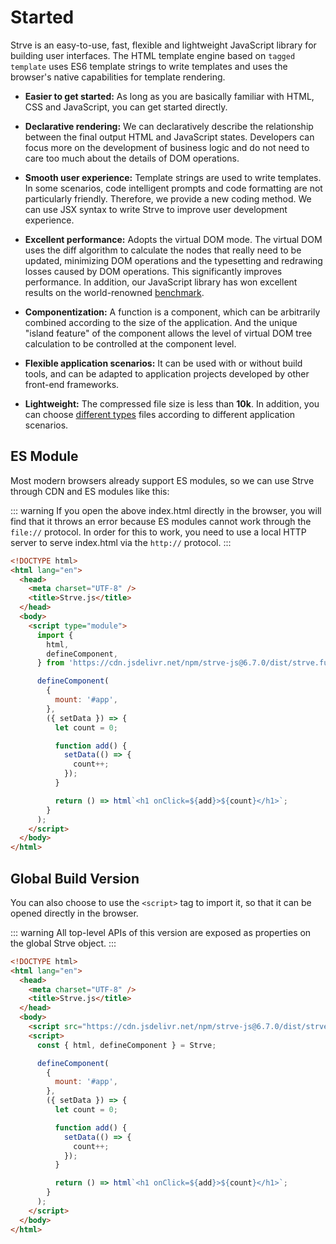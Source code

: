 # Started

Strve is an easy-to-use, fast, flexible and lightweight JavaScript library for building user interfaces. The HTML template engine based on `tagged template` uses ES6 template strings to write templates and uses the browser's native capabilities for template rendering.

- **Easier to get started:** As long as you are basically familiar with HTML, CSS and JavaScript, you can get started directly.

- **Declarative rendering:** We can declaratively describe the relationship between the final output HTML and JavaScript states. Developers can focus more on the development of business logic and do not need to care too much about the details of DOM operations.

- **Smooth user experience:** Template strings are used to write templates. In some scenarios, code intelligent prompts and code formatting are not particularly friendly. Therefore, we provide a new coding method. We can use JSX syntax to write Strve to improve user development experience.

- **Excellent performance:** Adopts the virtual DOM mode. The virtual DOM uses the diff algorithm to calculate the nodes that really need to be updated, minimizing DOM operations and the typesetting and redrawing losses caused by DOM operations. This significantly improves performance. In addition, our JavaScript library has won excellent results on the world-renowned [benchmark](https://github.com/krausest/js-framework-benchmark).

- **Componentization:** A function is a component, which can be arbitrarily combined according to the size of the application. And the unique "island feature" of the component allows the level of virtual DOM tree calculation to be controlled at the component level.

- **Flexible application scenarios:** It can be used with or without build tools, and can be adapted to application projects developed by other front-end frameworks.

- **Lightweight:** The compressed file size is less than **10k**. In addition, you can choose [different types](https://www.jsdelivr.com/package/npm/strve-js?tab=files&path=dist) files according to different application scenarios.

## ES Module

Most modern browsers already support ES modules, so we can use Strve through CDN and ES modules like this:

::: warning
If you open the above index.html directly in the browser, you will find that it throws an error because ES modules cannot work through the `file://` protocol. In order for this to work, you need to use a local HTTP server to serve index.html via the `http://` protocol.
:::

```html
<!DOCTYPE html>
<html lang="en">
  <head>
    <meta charset="UTF-8" />
    <title>Strve.js</title>
  </head>
  <body>
    <script type="module">
      import {
        html,
        defineComponent,
      } from 'https://cdn.jsdelivr.net/npm/strve-js@6.7.0/dist/strve.full-esm.js';

      defineComponent(
        {
          mount: '#app',
        },
        ({ setData }) => {
          let count = 0;

          function add() {
            setData(() => {
              count++;
            });
          }

          return () => html`<h1 onClick=${add}>${count}</h1>`;
        }
      );
    </script>
  </body>
</html>
```

## Global Build Version

You can also choose to use the `<script>` tag to import it, so that it can be opened directly in the browser.

::: warning
All top-level APIs of this version are exposed as properties on the global Strve object.
:::

```html
<!DOCTYPE html>
<html lang="en">
  <head>
    <meta charset="UTF-8" />
    <title>Strve.js</title>
  </head>
  <body>
    <script src="https://cdn.jsdelivr.net/npm/strve-js@6.7.0/dist/strve.full.prod.js"></script>
    <script>
      const { html, defineComponent } = Strve;

      defineComponent(
        {
          mount: '#app',
        },
        ({ setData }) => {
          let count = 0;

          function add() {
            setData(() => {
              count++;
            });
          }

          return () => html`<h1 onClick=${add}>${count}</h1>`;
        }
      );
    </script>
  </body>
</html>
```
